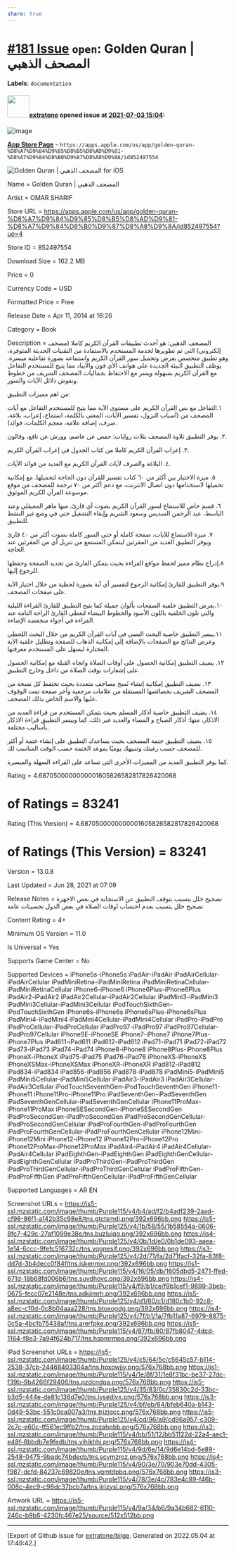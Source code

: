 ```yaml
---
share: true
---
```

# [\#181 Issue](https://github.com/extratone/bilge/issues/181) `open`: Golden Quran | المصحف الذهبي
**Labels**: `documentation`


#### <img src="https://avatars.githubusercontent.com/u/43663476?u=5047287ff0b8c3ce7f7e5858d204c9b3e57d8e44&v=4" width="50">[extratone](https://github.com/extratone) opened issue at [2021-07-03 15:04](https://github.com/extratone/bilge/issues/181):

![image](https://user-images.githubusercontent.com/43663476/124358224-f4bd3880-dbe4-11eb-9680-21cd457259cf.png)

[**App Store Page**](https://apps.apple.com/us/app/golden-quran-%D8%A7%D9%84%D9%85%D8%B5%D8%AD%D9%81-%D8%A7%D9%84%D8%B0%D9%87%D8%A8%D9%8A/id852497554) - `https://apps.apple.com/us/app/golden-quran-%D8%A7%D9%84%D9%85%D8%B5%D8%AD%D9%81-%D8%A7%D9%84%D8%B0%D9%87%D8%A8%D9%8A/id852497554`

![Golden Quran | المصحف الذهبي for iOS](https://i.snap.as/gwb3ogCu.png)

Name = Golden Quran | المصحف الذهبي

Artist = OMAR SHARIF

Store URL = https://apps.apple.com/us/app/golden-quran-%D8%A7%D9%84%D9%85%D8%B5%D8%AD%D9%81-%D8%A7%D9%84%D8%B0%D9%87%D8%A8%D9%8A/id852497554?uo=4

Store ID = 852497554

Download Size = 162.2 MB

Price = 0

Currency Code = USD

Formatted Price = Free

Release Date = Apr 11, 2014 at 16:26

Category = Book

Description = المصحف الذهبي: هو أحدث تطبيقات القرآن الكريم كاملا (مصحف إلكتروني) التي تم تطويرها لخدمة المستخدم بالاستفادة من التقنيات الحديثة المتوفرة، وهو تطبيق متخصص بعرض وتحميل سور القرآن الكريم واستماعه بصورة تفاعلية ميسرة. يوظف التطبيق البيئة الجديدة على هواتف الآي فون والآيباد مما يتيح للمستخدم التفاعل مع القرآن الكريم بسهولة ويسر مع الاحتفاظ بجماليات المصحف الشريف من خطوط ونقوش دلائل الآيات والسور.

من اهم مميزات التطبيق:

١.التفاعل مع نص القرآن الكريم على مستوى الآية مما يتيح للمستخدم التفاعل مع آيات المصحف من (أسباب النزول، تفسير الآيات، المعنى بالكلمة، استماع، إعراب، بلاغة، صرف، إضافة علامة، معجم الكلمات، فوائد).

٢. يوفر التطبيق تلاوة المصحف بثلاث روايات: حفص عن عاصم، وورش عن نافع، وقالون.

٣. إعراب القرآن الكريم كاملا من كتاب الجدول في إعراب القرآن الكريم.

٤. البلاغة والصرف لآيات القرآن الكريم مع العديد من فوائد الآيات.

٥. ميزة الاختيار بين أكثر من ٦٠ كتاب تفسير للقرآن دون الحاجة لتحميلها. مع إمكانية تحميلها لاستخدامها دون اتصال الانترنت، مع دعم أكثر من ٧٠ ترجمة للمصحف من موقع موسوعة القرآن الكريم الموثوق.

٦. قسم خاص للاستماع لسور القرآن الكريم بصوت أي قارئ، منها ماهر المعيقلي وعبد الباسط، عبد الرحمن السديس وسعود الشريم وإبقاء التشغيل حتى في وضع غير النشط للتطبيق.

٧. ميزة الاستماع للآيات، صفحة كاملة أو حتى السور كاملة بصوت أكثر من ٤٠ قارئ ويوفر التطبيق العديد من المقرئين ليتمكن المستمع من تنزيل أي من المقرئين عند الحاجة.

٨.إدراج نظام مميز لحفظ مواقع القراءة بحيث يتمكن القارئ من تحديد الصفحة وحفظها للرجوع إليها.

٩.يوفر التطبيق للقارئ إمكانية الرجوع لتفسير أي آية بصورة لحظية من خلال اختيار الآية على صفحات المصحف.

١٠.يعرض التطبيق خلفية الصفحات بألوان جميلة كما يتيح التطبيق للقارئ القراءة الليلية والتي تلون الخلفية باللون الأسود والخطوط البيضاء لتعطي القارئ الراحة التامة عند القراءة في أجواء منخفضة الإضاءة.

١١.ييسر التطبيق خاصية البحث النصي في آيات القرآن الكريم من خلال البحث اللحظي وعرض النتائج مع الصفحات بالإضافة إلى إمكانية الذهاب للصفحة وتظليل خلفية الآية المختارة ليسهل على المستخدم معرفتها.

١٢. يضيف التطبيق إمكانية الحصول على أوقات الصلاة واتجاه القبلة مع إمكانية الحصول على إشعارات بوقت الصلاة من داخل وخارج التطبيق.

١٣. يضيف التطبيق إمكانية إنشاء نُسخ مصاحف متعددة بحيث تحتفظ كل نسخة من المصحف الشريف بخصائصها المستقلة من علامات مرجعية وأخر صفحة تمت الوقوف عليها والاسم الخاص بذلك المصحف.

١٤. يضيف التطبيق خاصية أذكار المسلم بحيث يتمكن المستخدم من قراءة العديد من الاذكار، منها: أذكار الصباح و المساء والعديد غير ذلك، كما وييسر التطبيق قراءة الاذكار بأساليب مختلفة.

١٥. يضيف التطبيق ختمة المصحف بحيث يساعدك التطبيق على إنشاء ختمة أو أكثر للمصحف حسب رغبتك وتنبيهك يوميًا بموعد الختمة حسب الوقت المناسب لك.

كما يوفر التطبيق العديد من المميزات الأخرى التي تساعد على القراءة السهلة والميسرة.

Rating = 4.6870500000000001605826582817826420068

# of Ratings = 83241

Rating (This Version) = 4.6870500000000001605826582817826420068

# of Ratings (This Version) = 83241

Version = 13.0.8

Last Updated = Jun 28, 2021 at 07:09

Release Notes = تصحيح خلل يتسبب بتوقف التطبيق عن الاستجابة في بعض الاجهزة
تصحيح خلل يتسبب بعدم احتساب اوقات الصلاة في بعض الدول
تحسينات عامة

Content Rating = 4+

Minimum OS Version = 11.0

Is Universal = Yes

Supports Game Center = No

Supported Devices = iPhone5s-iPhone5s
iPadAir-iPadAir
iPadAirCellular-iPadAirCellular
iPadMiniRetina-iPadMiniRetina
iPadMiniRetinaCellular-iPadMiniRetinaCellular
iPhone6-iPhone6
iPhone6Plus-iPhone6Plus
iPadAir2-iPadAir2
iPadAir2Cellular-iPadAir2Cellular
iPadMini3-iPadMini3
iPadMini3Cellular-iPadMini3Cellular
iPodTouchSixthGen-iPodTouchSixthGen
iPhone6s-iPhone6s
iPhone6sPlus-iPhone6sPlus
iPadMini4-iPadMini4
iPadMini4Cellular-iPadMini4Cellular
iPadPro-iPadPro
iPadProCellular-iPadProCellular
iPadPro97-iPadPro97
iPadPro97Cellular-iPadPro97Cellular
iPhoneSE-iPhoneSE
iPhone7-iPhone7
iPhone7Plus-iPhone7Plus
iPad611-iPad611
iPad612-iPad612
iPad71-iPad71
iPad72-iPad72
iPad73-iPad73
iPad74-iPad74
iPhone8-iPhone8
iPhone8Plus-iPhone8Plus
iPhoneX-iPhoneX
iPad75-iPad75
iPad76-iPad76
iPhoneXS-iPhoneXS
iPhoneXSMax-iPhoneXSMax
iPhoneXR-iPhoneXR
iPad812-iPad812
iPad834-iPad834
iPad856-iPad856
iPad878-iPad878
iPadMini5-iPadMini5
iPadMini5Cellular-iPadMini5Cellular
iPadAir3-iPadAir3
iPadAir3Cellular-iPadAir3Cellular
iPodTouchSeventhGen-iPodTouchSeventhGen
iPhone11-iPhone11
iPhone11Pro-iPhone11Pro
iPadSeventhGen-iPadSeventhGen
iPadSeventhGenCellular-iPadSeventhGenCellular
iPhone11ProMax-iPhone11ProMax
iPhoneSESecondGen-iPhoneSESecondGen
iPadProSecondGen-iPadProSecondGen
iPadProSecondGenCellular-iPadProSecondGenCellular
iPadProFourthGen-iPadProFourthGen
iPadProFourthGenCellular-iPadProFourthGenCellular
iPhone12Mini-iPhone12Mini
iPhone12-iPhone12
iPhone12Pro-iPhone12Pro
iPhone12ProMax-iPhone12ProMax
iPadAir4-iPadAir4
iPadAir4Cellular-iPadAir4Cellular
iPadEighthGen-iPadEighthGen
iPadEighthGenCellular-iPadEighthGenCellular
iPadProThirdGen-iPadProThirdGen
iPadProThirdGenCellular-iPadProThirdGenCellular
iPadProFifthGen-iPadProFifthGen
iPadProFifthGenCellular-iPadProFifthGenCellular

Supported Languages = AR
EN

Screenshot URLs = https://is5-ssl.mzstatic.com/image/thumb/Purple115/v4/b4/ad/f2/b4adf239-2aad-cf98-86f1-a142b35c98e8/tns.gtctsmdj.png/392x696bb.png
https://is5-ssl.mzstatic.com/image/thumb/Purple125/v4/1b/58/55/1b58554a-0606-8fc7-429c-27af1099e38e/tns.buzluiqg.png/392x696bb.png
https://is4-ssl.mzstatic.com/image/thumb/Purple125/v4/0b/1d/e0/0b1de093-aaea-1e14-6ccc-9fefc516732c/tns.yqgnesif.png/392x696bb.png
https://is3-ssl.mzstatic.com/image/thumb/Purple125/v4/2d/71/fa/2d71facf-32fa-83f8-dd7d-3b4decc0f84f/tns.jskenmxr.png/392x696bb.png
https://is1-ssl.mzstatic.com/image/thumb/Purple115/v4/16/05/db/1605dbd5-2471-ffed-671d-18b68fd006b6/tns.suvdhovc.png/392x696bb.png
https://is4-ssl.mzstatic.com/image/thumb/Purple115/v4/f9/b1/ce/f9b1cef1-9899-3beb-0675-fecc07e2148e/tns.adkjimrh.png/392x696bb.png
https://is5-ssl.mzstatic.com/image/thumb/Purple125/v4/d1/80/c1/d180c1b0-92c8-a8ec-c10d-0c8b04aaa228/tns.btoxogdg.png/392x696bb.png
https://is4-ssl.mzstatic.com/image/thumb/Purple125/v4/7f/b1/1a/7fb11a87-6979-8875-0c5a-4bc1b75438af/tns.arerfpke.png/392x696bb.png
https://is5-ssl.mzstatic.com/image/thumb/Purple115/v4/87/fb/80/87fb8047-4dcd-1164-f8e3-7a94f624b717/tns.hspmrmpa.png/392x696bb.png

iPad Screenshot URLs = https://is5-ssl.mzstatic.com/image/thumb/Purple125/v4/c5/64/5c/c5645c57-b114-2538-37cb-24468403304a/tns.hpxowjjy.png/576x768bb.png
https://is1-ssl.mzstatic.com/image/thumb/Purple115/v4/1e/8f/31/1e8f31bc-be37-27dc-f39b-9b4266f29406/tns.pzdcndqa.png/576x768bb.png
https://is5-ssl.mzstatic.com/image/thumb/Purple125/v4/35/83/0c/35830c2d-33bc-b3d5-444e-de81c136d7e0/tns.lvsedivx.png/576x768bb.png
https://is3-ssl.mzstatic.com/image/thumb/Purple125/v4/bf/eb/64/bfeb640a-b143-0d49-53bc-551c0ca007a3/tns.trizjqcc.png/576x768bb.png
https://is5-ssl.mzstatic.com/image/thumb/Purple125/v4/cd/96/a9/cd96a957-c309-2c7c-e60c-ff561ec9ffb2/tns.zpzahpbb.png/576x768bb.png
https://is3-ssl.mzstatic.com/image/thumb/Purple115/v4/bb/51/12/bb51122d-22a4-aec1-e48f-8bbdb7e9fedb/tns.yjhikhhi.png/576x768bb.png
https://is4-ssl.mzstatic.com/image/thumb/Purple115/v4/9d/6e/14/9d6e14bd-5e89-2548-0475-9badc74bdecb/tns.scvmzroz.png/576x768bb.png
https://is4-ssl.mzstatic.com/image/thumb/Purple115/v4/90/3e/70/903e70dd-4305-f987-dcfd-84237c69820e/tns.vqmtdpbq.png/576x768bb.png
https://is3-ssl.mzstatic.com/image/thumb/Purple115/v4/78/3e/4c/783e4c89-f46b-008c-4ec9-c98dc37bcb7a/tns.jirizysl.png/576x768bb.png

Artwork URL = https://is5-ssl.mzstatic.com/image/thumb/Purple115/v4/9a/34/b6/9a34b682-6110-246c-b9b6-4230fc467e25/source/512x512bb.png




-------------------------------------------------------------------------------



[Export of Github issue for [extratone/bilge](https://github.com/extratone/bilge). Generated on 2022.05.04 at 17:49:42.]
